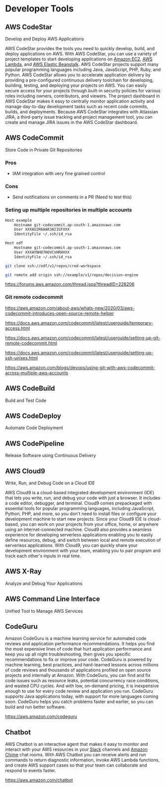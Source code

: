 # Developer Tools

## AWS CodeStar

Develop and Deploy AWS Applications

AWS CodeStar provides the tools you need to quickly develop, build, and deploy applications on AWS. With AWS CodeStar, you can use a variety of project templates to start developing applications on [Amazon EC2](https://aws.amazon.com/ec2/details/), [AWS Lambda](https://aws.amazon.com/lambda/details/), and [AWS Elastic Beanstalk](https://aws.amazon.com/elasticbeanstalk/details/). AWS CodeStar projects support many popular programming languages including Java, JavaScript, PHP, Ruby, and Python. AWS CodeStar allows you to accelerate application delivery by providing a pre-configured continuous delivery toolchain for developing, building, testing, and deploying your projects on AWS. You can easily secure access for your projects through built-in security policies for various roles including owners, contributors, and viewers. The project dashboard in AWS CodeStar makes it easy to centrally monitor application activity and manage day-to-day development tasks such as recent code commits, builds, and deployments. Because AWS CodeStar integrates with Atlassian JIRA, a third-party issue tracking and project management tool, you can create and manage JIRA issues in the AWS CodeStar dashboard.

## AWS CodeCommit

Store Code in Private Git Repositories

### Pros

- IAM integration with very fine grained control

### Cons

- Send notifications on comments in a PR (Need to test this)

### Seting up multiple repositories in multiple accounts

```bash
Host example
    Hostname git-codecommit.ap-south-1.amazonaws.com
    User XXXAU2R6AAK3AIIGFXXX
    IdentityFile ~/.ssh/id_rsa

Host odf
    Hostname git-codecommit.ap-south-1.amazonaws.com
    User XXXAYNHO7HOVCVHRHXXX
    IdentityFile ~/.ssh/id_rsa

git clone ssh://odf/v1/repos/cred-workspace

git remote add origin ssh://example/v1/repos/decision-engine
```

https://forums.aws.amazon.com/thread.jspa?threadID=228206

### Git remote codecommit

https://aws.amazon.com/about-aws/whats-new/2020/03/aws-codecommit-introduces-open-source-remote-helper

https://docs.aws.amazon.com/codecommit/latest/userguide/temporary-access.html

https://docs.aws.amazon.com/codecommit/latest/userguide/setting-up-git-remote-codecommit.html

https://docs.aws.amazon.com/codecommit/latest/userguide/setting-up-ssh-unixes.html

https://aws.amazon.com/blogs/devops/using-git-with-aws-codecommit-across-multiple-aws-accounts

## AWS CodeBuild

Build and Test Code

## AWS CodeDeploy

Automate Code Deployment

## AWS CodePipeline

Release Software using Continuous Delivery

## AWS Cloud9

Write, Run, and Debug Code on a Cloud IDE

AWS Cloud9 is a cloud-based integrated development environment (IDE) that lets you write, run, and debug your code with just a browser. It includes a code editor, debugger, and terminal. Cloud9 comes prepackaged with essential tools for popular programming languages, including JavaScript, Python, PHP, and more, so you don't need to install files or configure your development machine to start new projects. Since your Cloud9 IDE is cloud-based, you can work on your projects from your office, home, or anywhere using an internet-connected machine. Cloud9 also provides a seamless experience for developing serverless applications enabling you to easily define resources, debug, and switch between local and remote execution of serverless applications. With Cloud9, you can quickly share your development environment with your team, enabling you to pair program and track each other's inputs in real time.

## AWS X-Ray

Analyze and Debug Your Applications

## AWS Command Line Interface

Unified Tool to Manage AWS Services

## CodeGuru

Amazon CodeGuru is a machine learning service for automated code reviews and application performance recommendations. It helps you find the most expensive lines of code that hurt application performance and keep you up all night troubleshooting, then gives you specific recommendations to fix or improve your code. CodeGuru is powered by machine learning, best practices, and hard-learned lessons across millions of code reviews and thousands of applications profiled on open source projects and internally at Amazon. With CodeGuru, you can find and fix code issues such as resource leaks, potential concurrency race conditions, and wasted CPU cycles. And with low, on-demand pricing, it is inexpensive enough to use for every code review and application you run. CodeGuru supports Java applications today, with support for more languages coming soon. CodeGuru helps you catch problems faster and earlier, so you can build and run better software.

https://aws.amazon.com/codeguru

## Chatbot

AWS Chatbot is an interactive agent that makes it easy to monitor and interact with your AWS resources in your [Slack](https://slack.com/) channels and [Amazon Chime](https://aws.amazon.com/chime/) chat rooms. With AWS Chatbot you can receive alerts and run commands to return diagnostic information, invoke AWS Lambda functions, and create AWS support cases so that your team can collaborate and respond to events faster.

https://aws.amazon.com/chatbot
